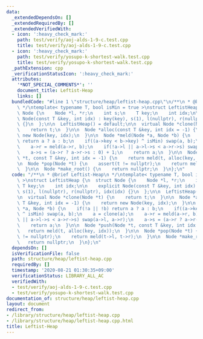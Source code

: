 ```yaml
---
data:
  _extendedDependsOn: []
  _extendedRequiredBy: []
  _extendedVerifiedWith:
  - icon: ':heavy_check_mark:'
    path: test/verify/aoj-alds-1-9-c.test.cpp
    title: test/verify/aoj-alds-1-9-c.test.cpp
  - icon: ':heavy_check_mark:'
    path: test/verify/yosupo-k-shortest-walk.test.cpp
    title: test/verify/yosupo-k-shortest-walk.test.cpp
  _pathExtension: cpp
  _verificationStatusIcon: ':heavy_check_mark:'
  attributes:
    '*NOT_SPECIAL_COMMENTS*': ''
    document_title: Leftist-Heap
    links: []
  bundledCode: "#line 1 \"structure/heap/leftist-heap.cpp\"\n/**\n * @brief Leftist-Heap\n\
    \ */\ntemplate< typename T, bool isMin = true >\nstruct LeftistHeap {\n  struct\
    \ Node {\n    Node *l, *r;\n    int s;\n    T key;\n    int idx;\n\n    explicit\
    \ Node(const T &key, int idx) : key(key), s(1), l(nullptr), r(nullptr), idx(idx)\
    \ {}\n  };\n\n  LeftistHeap() = default;\n\n  virtual Node *clone(Node *t) {\n\
    \    return t;\n  }\n\n  Node *alloc(const T &key, int idx = -1) {\n    return\
    \ new Node(key, idx);\n  }\n\n  Node *meld(Node *a, Node *b) {\n    if(!a || !b)\
    \ return a ? a : b;\n    if((a->key < b->key) ^ isMin) swap(a, b);\n    a = clone(a);\n\
    \    a->r = meld(a->r, b);\n    if(!a->l || a->l->s < a->r->s) swap(a->l, a->r);\n\
    \    a->s = (a->r ? a->r->s : 0) + 1;\n    return a;\n  }\n\n  Node *push(Node\
    \ *t, const T &key, int idx = -1) {\n    return meld(t, alloc(key, idx));\n  }\n\
    \n  Node *pop(Node *t) {\n    assert(t != nullptr);\n    return meld(t->l, t->r);\n\
    \  }\n\n  Node *make_root() {\n    return nullptr;\n  }\n};\n"
  code: "/**\n * @brief Leftist-Heap\n */\ntemplate< typename T, bool isMin = true\
    \ >\nstruct LeftistHeap {\n  struct Node {\n    Node *l, *r;\n    int s;\n   \
    \ T key;\n    int idx;\n\n    explicit Node(const T &key, int idx) : key(key),\
    \ s(1), l(nullptr), r(nullptr), idx(idx) {}\n  };\n\n  LeftistHeap() = default;\n\
    \n  virtual Node *clone(Node *t) {\n    return t;\n  }\n\n  Node *alloc(const\
    \ T &key, int idx = -1) {\n    return new Node(key, idx);\n  }\n\n  Node *meld(Node\
    \ *a, Node *b) {\n    if(!a || !b) return a ? a : b;\n    if((a->key < b->key)\
    \ ^ isMin) swap(a, b);\n    a = clone(a);\n    a->r = meld(a->r, b);\n    if(!a->l\
    \ || a->l->s < a->r->s) swap(a->l, a->r);\n    a->s = (a->r ? a->r->s : 0) + 1;\n\
    \    return a;\n  }\n\n  Node *push(Node *t, const T &key, int idx = -1) {\n \
    \   return meld(t, alloc(key, idx));\n  }\n\n  Node *pop(Node *t) {\n    assert(t\
    \ != nullptr);\n    return meld(t->l, t->r);\n  }\n\n  Node *make_root() {\n \
    \   return nullptr;\n  }\n};\n"
  dependsOn: []
  isVerificationFile: false
  path: structure/heap/leftist-heap.cpp
  requiredBy: []
  timestamp: '2020-08-21 01:30:35+09:00'
  verificationStatus: LIBRARY_ALL_AC
  verifiedWith:
  - test/verify/aoj-alds-1-9-c.test.cpp
  - test/verify/yosupo-k-shortest-walk.test.cpp
documentation_of: structure/heap/leftist-heap.cpp
layout: document
redirect_from:
- /library/structure/heap/leftist-heap.cpp
- /library/structure/heap/leftist-heap.cpp.html
title: Leftist-Heap
---
```

